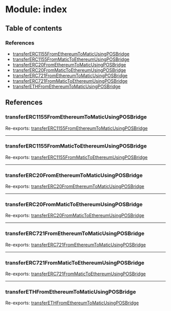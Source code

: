 # Module: index

## Table of contents

### References

- [transferERC1155FromEthereumToMaticUsingPOSBridge](../wiki/index#transfererc1155fromethereumtomaticusingposbridge)
- [transferERC1155FromMaticToEthereumUsingPOSBridge](../wiki/index#transfererc1155frommatictoethereumusingposbridge)
- [transferERC20FromEthereumToMaticUsingPOSBridge](../wiki/index#transfererc20fromethereumtomaticusingposbridge)
- [transferERC20FromMaticToEthereumUsingPOSBridge](../wiki/index#transfererc20frommatictoethereumusingposbridge)
- [transferERC721FromEthereumToMaticUsingPOSBridge](../wiki/index#transfererc721fromethereumtomaticusingposbridge)
- [transferERC721FromMaticToEthereumUsingPOSBridge](../wiki/index#transfererc721frommatictoethereumusingposbridge)
- [transferETHFromEthereumToMaticUsingPOSBridge](../wiki/index#transferethfromethereumtomaticusingposbridge)

## References

### transferERC1155FromEthereumToMaticUsingPOSBridge

Re-exports: [transferERC1155FromEthereumToMaticUsingPOSBridge](../wiki/bridges.transfer-ERC1155-from-ethereum-to-matic-using-pos-bridge#transfererc1155fromethereumtomaticusingposbridge)

___

### transferERC1155FromMaticToEthereumUsingPOSBridge

Re-exports: [transferERC1155FromMaticToEthereumUsingPOSBridge](../wiki/bridges.transfer-ERC1155-from-matic-to-ethereum-using-pos-bridge#transfererc1155frommatictoethereumusingposbridge)

___

### transferERC20FromEthereumToMaticUsingPOSBridge

Re-exports: [transferERC20FromEthereumToMaticUsingPOSBridge](../wiki/bridges.transfer-ERC20-from-ethereum-to-matic-using-pos-bridge#transfererc20fromethereumtomaticusingposbridge)

___

### transferERC20FromMaticToEthereumUsingPOSBridge

Re-exports: [transferERC20FromMaticToEthereumUsingPOSBridge](../wiki/bridges.transfer-ERC20-from-matic-to-ethereum-using-pos-bridge#transfererc20frommatictoethereumusingposbridge)

___

### transferERC721FromEthereumToMaticUsingPOSBridge

Re-exports: [transferERC721FromEthereumToMaticUsingPOSBridge](../wiki/bridges.transfer-ERC721-from-ethereum-to-matic-using-pos-bridge#transfererc721fromethereumtomaticusingposbridge)

___

### transferERC721FromMaticToEthereumUsingPOSBridge

Re-exports: [transferERC721FromMaticToEthereumUsingPOSBridge](../wiki/bridges.transfer-ERC721-from-matic-to-ethereum-using-pos-bridge#transfererc721frommatictoethereumusingposbridge)

___

### transferETHFromEthereumToMaticUsingPOSBridge

Re-exports: [transferETHFromEthereumToMaticUsingPOSBridge](../wiki/bridges.transfer-ETH-from-ethereum-to-matic-using-pos-bridge#transferethfromethereumtomaticusingposbridge)
